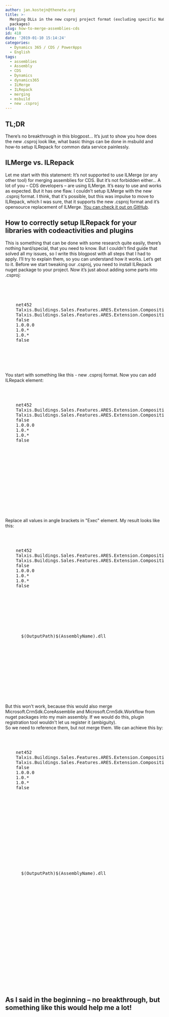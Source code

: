 ```yaml
---
author: jan.kostejn@thenetw.org
title: >-
  Merging DLLs in the new csproj project format (excluding specific NuGet
  packages)
slug: how-to-merge-assemblies-cds
id: 418
date: '2019-01-10 15:14:24'
categories:
  - Dynamics 365 / CDS / PowerApps
  - English
tags:
  - assemblies
  - Assembly
  - CDS
  - Dynamics
  - dynamics365
  - ILMerge
  - ILRepack
  - merging
  - msbuild
  - new .csproj
---
```


## TL;DR

There’s no breakthrough in this blogpost… It’s just to show you how does the new .csproj look like, what basic things can be done in msbuild and how-to setup ILRepack for common data service painlessly.

## ILMerge vs. ILRepack

Let me start with this statement: It’s not supported to use ILMerge (or any other tool) for merging assemblies for CDS. But it’s not forbidden either… A lot of you – CDS developers – are using ILMerge. It’s easy to use and works as expected. But it has one flaw. I couldn’t setup ILMerge with the new .csproj format. I think, that it's possible, but this was impulse to move to ILRepack, which I was sure, that it supports the new .csproj format and it’s opensource replacement of ILMerge. [You can check it out on GitHub](https://github.com/gluck/il-repack).

## How to correctly setup ILRepack for your libraries with codeactivities and plugins

This is something that can be done with some research quite easily, there’s nothing hard/special, that you need to know. But I couldn’t find guide that solved all my issues, so I write this blogpost with all steps that I had to apply. I’ll try to explain them, so you can understand how it works. Let’s get to it. Before we start tweaking our .csproj, you need to install ILRepack nuget package to your project. Now it’s just about adding some parts into .csproj:

<pre class="wrap:true lang:xhtml decode:true"><?xml version="1.0" encoding="utf-8"?>
<Project Sdk="Microsoft.NET.Sdk">
<!-- You start with something like this - new .csproj format -->
  <PropertyGroup>
    <TargetFramework>net452</TargetFramework>
    <AssemblyName>Talxis.Buildings.Sales.Features.ARES.Extension.CompositionLayer</AssemblyName>
    <RootNamespace>Talxis.Buildings.Sales.Features.ARES.Extension.CompositionLayer</RootNamespace>
    <Deterministic>false</Deterministic>
    <Version>1.0.0.0</Version>
    <AssemblyVersion>1.0.*</AssemblyVersion>
    <FileVersion>1.0.*</FileVersion>
    <CopyLocalLockFileAssemblies>false</CopyLocalLockFileAssemblies>
  </PropertyGroup>
  <ItemGroup>
    <ProjectReference Include="..\..\..\Infrastructure\Infrastructure.CompositionLayer\Infrastructure.CompositionLayer.csproj" />
    <ProjectReference Include="..\Features.ARES.Extension.BusinessLayer\Sales.Features.ARES.Extension.BusinessLayer.csproj" />
  </ItemGroup>
</Project></pre>

<div>

<div>You start with something like this - new .csproj format. Now you can add ILRepack element:</div>

<div>

<pre class="wrap:true lang:xhtml mark:18-25 decode:true"><?xml version="1.0" encoding="utf-8"?>
<Project Sdk="Microsoft.NET.Sdk">
  <PropertyGroup>
    <TargetFramework>net452</TargetFramework>
    <AssemblyName>Talxis.Buildings.Sales.Features.ARES.Extension.CompositionLayer</AssemblyName>
    <RootNamespace>Talxis.Buildings.Sales.Features.ARES.Extension.CompositionLayer</RootNamespace>
    <Deterministic>false</Deterministic>
    <Version>1.0.0.0</Version>
    <AssemblyVersion>1.0.*</AssemblyVersion>
    <FileVersion>1.0.*</FileVersion>
    <CopyLocalLockFileAssemblies>false</CopyLocalLockFileAssemblies>
  </PropertyGroup>
  <ItemGroup>
    <ProjectReference Include="..\..\..\Infrastructure\Infrastructure.CompositionLayer\Infrastructure.CompositionLayer.csproj" />
    <ProjectReference Include="..\Features.ARES.Extension.BusinessLayer\Sales.Features.ARES.Extension.BusinessLayer.csproj" />
  </ItemGroup>

  <!-- You add this Target element for ILRepack -->
  <Target Name="ILRepack" AfterTargets="Build">
    <ItemGroup>
      <ILRepackPackage Include="$(NuGetPackageRoot)\ilrepack\*\tools\ilrepack.exe" />
    </ItemGroup>
    <Error Condition="!Exists(@(ILRepackPackage->'%(FullPath)'))" Text="You are trying to use the ILRepack package, but it is not installed or at the correct location" />
    <Exec Command="@(ILRepackPackage->'%(fullpath)') [<options>] /out:<output assembly> <main assembly> [<other assemblies>]" />
  </Target>
</Project></pre>

Replace all values in angle brackets in "Exec" element. My result looks like this:

<pre class="wrap:true lang:xhtml mark:20-23,26,30-33 decode:true"><?xml version="1.0" encoding="utf-8"?>
<Project Sdk="Microsoft.NET.Sdk">
  <PropertyGroup>
    <TargetFramework>net452</TargetFramework>
    <AssemblyName>Talxis.Buildings.Sales.Features.ARES.Extension.CompositionLayer</AssemblyName>
    <RootNamespace>Talxis.Buildings.Sales.Features.ARES.Extension.CompositionLayer</RootNamespace>
    <Deterministic>false</Deterministic>
    <Version>1.0.0.0</Version>
    <AssemblyVersion>1.0.*</AssemblyVersion>
    <FileVersion>1.0.*</FileVersion>
    <CopyLocalLockFileAssemblies>false</CopyLocalLockFileAssemblies>
  </PropertyGroup>
  <ItemGroup>
    <ProjectReference Include="..\..\..\Infrastructure\Infrastructure.CompositionLayer\Infrastructure.CompositionLayer.csproj" />
    <ProjectReference Include="..\Features.ARES.Extension.BusinessLayer\Sales.Features.ARES.Extension.BusinessLayer.csproj" />
  </ItemGroup>

  <!-- You add this Target element for ILRepack -->
  <Target Name="ILRepack" AfterTargets="Build">
    <PropertyGroup>
      <BuildedAssembly>$(OutputPath)$(AssemblyName).dll</BuildedAssembly>
      <!-- Our main assembly -->
    </PropertyGroup>
    <ItemGroup>
      <ILRepackPackage Include="$(NuGetPackageRoot)\ilrepack\*\tools\ilrepack.exe" />
      <OtherAssemblies Include="$(OutputPath)*.dll" Exclude="$(BuildedAssembly)" />
      <!-- All other assemblies in output directory (- referenced projects) -->
    </ItemGroup>
    <Error Condition="!Exists(@(ILRepackPackage->'%(FullPath)'))" Text="You are trying to use the ILRepack package, but it is not installed or at the correct location" />
    <Exec Command="@(ILRepackPackage->'%(fullpath)') /target:library /parallel /keyfile:$(SolutionDir)Talxis.snk ^
          /out:$(BuildedAssembly) $(BuildedAssembly) @(OtherAssemblies,' ')" />
    <!-- CDS registers only signed assemblies, that's why we need to use option /keyfile -->
    <!-- @(OtherAssemblies,' ') prints all other assemblies from output directory separated by space - exactly as ILRepack requires it -->
  </Target>
</Project></pre>

<div>

<div>But this won't work, because this would also merge Microsoft.CrmSdk.CoreAssemblie and Microsoft.CrmSdk.Workflow from nuget packages into my main assembly. If we would do this, plugin registration tool wouldn't let us register it (ambiguity).</div>

<div>So we need to reference them, but not merge them. We can achieve this by:</div>

<div>

<pre class="wrap:true lang:xhtml mark:18-23,37,41,44-51 decode:true "><?xml version="1.0" encoding="utf-8"?>
<Project Sdk="Microsoft.NET.Sdk">
  <PropertyGroup>
    <TargetFramework>net452</TargetFramework>
    <AssemblyName>Talxis.Buildings.Sales.Features.ARES.Extension.CompositionLayer</AssemblyName>
    <RootNamespace>Talxis.Buildings.Sales.Features.ARES.Extension.CompositionLayer</RootNamespace>
    <Deterministic>false</Deterministic>
    <Version>1.0.0.0</Version>
    <AssemblyVersion>1.0.*</AssemblyVersion>
    <FileVersion>1.0.*</FileVersion>
    <CopyLocalLockFileAssemblies>false</CopyLocalLockFileAssemblies>
  </PropertyGroup>
  <ItemGroup>
    <ProjectReference Include="..\..\..\Infrastructure\Infrastructure.CompositionLayer\Infrastructure.CompositionLayer.csproj" />
    <ProjectReference Include="..\Features.ARES.Extension.BusinessLayer\Sales.Features.ARES.Extension.BusinessLayer.csproj" />
  </ItemGroup>

  <!-- This Target element deletes assemblies, that I don't want to be merged -->
  <Target Name="DeleteXRMSDKDlls" AfterTargets="Build">
    <Delete Files="$(OutputPath)\Microsoft.Xrm.Sdk.dll" />
    <Delete Files="$(OutputPath)\Microsoft.Crm.Sdk.Proxy.dll" />
    <Delete Files="$(OutputPath)\Microsoft.Xrm.Sdk.Workflow.dll" />
  </Target>

  <!-- You add this Target element for ILRepack -->
  <Target Name="ILRepack" AfterTargets="DeleteXRMSDKDlls">
    <PropertyGroup>
      <BuildedAssembly>$(OutputPath)$(AssemblyName).dll</BuildedAssembly>
      <!-- Our main assembly -->
    </PropertyGroup>
    <ItemGroup>
      <ILRepackPackage Include="$(NuGetPackageRoot)\ilrepack\*\tools\ilrepack.exe" />
      <OtherAssemblies Include="$(OutputPath)*.dll" Exclude="$(BuildedAssembly)" />
      <!-- All other assemblies in output directory (- referenced projects) -->
    </ItemGroup>
    <Error Condition="!Exists(@(ILRepackPackage->'%(FullPath)'))" Text="You are trying to use the ILRepack package, but it is not installed or at the correct location" />
    <Exec Command="@(ILRepackPackage->'%(fullpath)') /lib:$(SolutionDir)tools\CDSSDKLibraries /target:library /parallel /keyfile:$(SolutionDir)Talxis.snk ^
          /out:$(BuildedAssembly) $(BuildedAssembly) @(OtherAssemblies,' ')" />
    <!-- CDS registers only signed assemblies, that's why we need to use option /keyfile -->
    <!-- @(OtherAssemblies,' ') prints all other assemblies from output directory separated by space - exactly as ILRepack requires it -->
    <!-- But we need to give ILRepack those Microsoft.CrmSdk assmeblies, so it can resolve them - we do that by /lib:<path> option -->
  </Target>

  <!-- This target just cleans other assemblies, since I don't need them -->
  <Target Name="CleanOtherFiles" AfterTargets="ILRepack">
    <ItemGroup>
      <OtherFiles Include="$(OutputPath)*.dll" Exclude="$(OutputPath)$(AssemblyName).dll" />
      <OtherFiles Include="$(OutputPath)*.pdb" />
    </ItemGroup>
    <Delete Files="%(OtherFiles.Identity)" />
  </Target>
</Project></pre>

## As I said in the beginning – no breakthrough, but something like this would help me a lot!

</div>

</div>

</div>

</div>